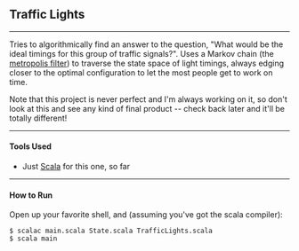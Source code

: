 ## Traffic Lights

<hr>

Tries to algorithmically find an answer to the question, "What would be the ideal timings for this group of traffic signals?". Uses a Markov chain (the [metropolis filter](http://www.wikipedia.org/Metropolis_filter)) to traverse the state space of light timings, always edging closer to the optimal configuration to let the most people get to work on time.

Note that this project is never perfect and I'm always working on it, so don't look at this and see any kind of final product -- check back later and it'll be totally different!

<hr>

#### Tools Used

* Just [Scala](link) for this one, so far

<hr>

#### How to Run

Open up your favorite shell, and (assuming you've got the scala compiler):

```
$ scalac main.scala State.scala TrafficLights.scala
$ scala main
```